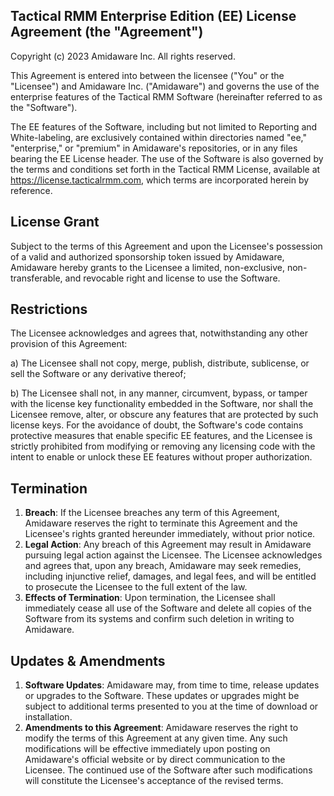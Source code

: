 ## Tactical RMM Enterprise Edition (EE) License Agreement (the "Agreement")

Copyright (c) 2023 Amidaware Inc. All rights reserved.

This Agreement is entered into between the licensee ("You" or the "Licensee") and Amidaware Inc. ("Amidaware") and governs the use of the enterprise features of the Tactical RMM Software (hereinafter referred to as the "Software").

The EE features of the Software, including but not limited to Reporting and White-labeling, are exclusively contained within directories named "ee," "enterprise," or "premium" in Amidaware's repositories, or in any files bearing the EE License header. The use of the Software is also governed by the terms and conditions set forth in the Tactical RMM License, available at https://license.tacticalrmm.com, which terms are incorporated herein by reference.

## License Grant

Subject to the terms of this Agreement and upon the Licensee's possession of a valid and authorized sponsorship token issued by Amidaware, Amidaware hereby grants to the Licensee a limited, non-exclusive, non-transferable, and revocable right and license to use the Software.

## Restrictions

The Licensee acknowledges and agrees that, notwithstanding any other provision of this Agreement:

a) The Licensee shall not copy, merge, publish, distribute, sublicense, or sell the Software or any derivative thereof;

b) The Licensee shall not, in any manner, circumvent, bypass, or tamper with the license key functionality embedded in the Software, nor shall the Licensee remove, alter, or obscure any features that are protected by such license keys. For the avoidance of doubt, the Software's code contains protective measures that enable specific EE features, and the Licensee is strictly prohibited from modifying or removing any licensing code with the intent to enable or unlock these EE features without proper authorization.

## Termination

1. **Breach**: If the Licensee breaches any term of this Agreement, Amidaware reserves the right to terminate this Agreement and the Licensee's rights granted hereunder immediately, without prior notice.
2. **Legal Action**: Any breach of this Agreement may result in Amidaware pursuing legal action against the Licensee. The Licensee acknowledges and agrees that, upon any breach, Amidaware may seek remedies, including injunctive relief, damages, and legal fees, and will be entitled to prosecute the Licensee to the full extent of the law.
3. **Effects of Termination**: Upon termination, the Licensee shall immediately cease all use of the Software and delete all copies of the Software from its systems and confirm such deletion in writing to Amidaware.

## Updates & Amendments

1. **Software Updates**: Amidaware may, from time to time, release updates or upgrades to the Software. These updates or upgrades might be subject to additional terms presented to you at the time of download or installation.
2. **Amendments to this Agreement**: Amidaware reserves the right to modify the terms of this Agreement at any given time. Any such modifications will be effective immediately upon posting on Amidaware's official website or by direct communication to the Licensee. The continued use of the Software after such modifications will constitute the Licensee's acceptance of the revised terms.
